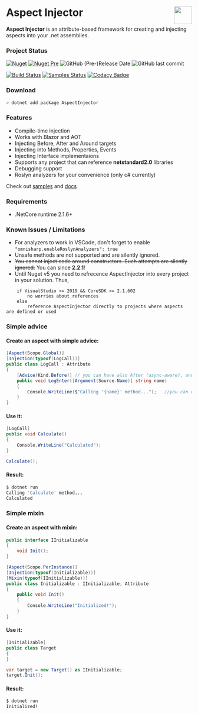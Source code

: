 <img src="https://raw.githubusercontent.com/pamidur/aspect-injector/master/package.png" width="48" align="right"/>Aspect Injector
========================
**Aspect Injector** is an attribute-based framework for creating and injecting aspects into your .net assemblies.

### Project Status
[![Nuget](https://img.shields.io/nuget/v/AspectInjector?label=stable&logo=nuget)](https://www.nuget.org/packages/AspectInjector)
[![Nuget Pre](https://img.shields.io/nuget/vpre/AspectInjector?label=latest&logo=nuget)](https://www.nuget.org/packages/AspectInjector)
![GitHub (Pre-)Release Date](https://img.shields.io/github/release-date-pre/pamidur/aspect-injector)
![GitHub last commit](https://img.shields.io/github/last-commit/pamidur/aspect-injector)

[![Build Status](https://travis-ci.org/pamidur/aspect-injector.svg?branch=master)](https://travis-ci.org/pamidur/aspect-injector)
[![Samples Status](https://img.shields.io/github/workflow/status/pamidur/aspect-injector/Samples?label=samples%20build)](https://github.com/pamidur/aspect-injector/commits/master)
[![Codacy Badge](https://api.codacy.com/project/badge/Grade/d9c91dfb194e4c669b0a98031c59b26e)](https://www.codacy.com/manual/agulyj/aspect-injector?utm_source=github.com&amp;utm_medium=referral&amp;utm_content=pamidur/aspect-injector&amp;utm_campaign=Badge_Grade)

### Download
```bash
> dotnet add package AspectInjector
```

### Features
- Compile-time injection
- Works with Blazor and AOT
- Injecting Before, After and Around targets
- Injecting into Methods, Properties, Events
- Injecting Interface implementaions
- Supports any project that can reference **netstandard2.0** libraries
- Debugging support
- Roslyn analyzers for your convenience (only c# currently)

Check out [samples](samples) and [docs](docs)

### Requirements
- .NetCore runtime 2.1.6+

### Known Issues / Limitations
- For analyzers to work in VSCode, don't forget to enable ```"omnisharp.enableRoslynAnalyzers": true``` 
- Unsafe methods are not supported and are silently ignored.
- ~~You cannot inject code around constructors. Such attempts are silently ignored.~~ You can since **2.2.1**!
- Until Nuget v5 you need to refrecence AspectInjector into every project in your solution.
Thus, 
``` 
    if VisualStudio >= 2019 && CoreSDK >= 2.1.602
        no worries about references
    else 
        reference AspectInjector directly to projects where aspects are defined or used
```

### Simple advice

#### Create an aspect with simple advice:
```C#
[Aspect(Scope.Global)]
[Injection(typeof(LogCall))]
public class LogCall : Attribute
{
    [Advice(Kind.Before)] // you can have also After (async-aware), and Around(Wrap/Instead) kinds
    public void LogEnter([Argument(Source.Name)] string name)
    {
        Console.WriteLine($"Calling '{name}' method...");   //you can debug it	
    }
}
```
#### Use it:
```C#
[LogCall]
public void Calculate() 
{ 
    Console.WriteLine("Calculated");
}

Calculate();
```
#### Result:
```bash
$ dotnet run
Calling 'Calculate' method...
Calculated
```

### Simple mixin

#### Create an aspect with mixin:
```C#
public interface IInitializable
{
    void Init();
}

[Aspect(Scope.PerInstance)]
[Injection(typeof(Initializable))]
[Mixin(typeof(IInitializable))]
public class Initializable : IInitializable, Attribute
{
    public void Init()
    {
        Console.WriteLine("Initialized!");
    }
}
```
#### Use it:
```C#
[Initializable]
public class Target
{ 
}

var target = new Target() as IInitializable;
target.Init();
```
#### Result:
```bash
$ dotnet run
Initialized!
```
